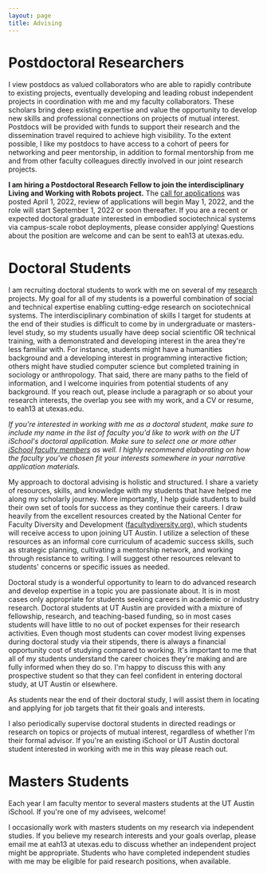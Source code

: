 ```yaml
---
layout: page
title: Advising
---
```


# Postdoctoral Researchers

I view postdocs as valued collaborators who are able to rapidly contribute to existing projects, eventually developing and leading robust independent projects in coordination with me and my faculty collaborators. These scholars bring deep existing expertise and value the opportunity to develop new skills and professional connections on projects of mutual interest. Postdocs will be provided with funds to support their research and the dissemination travel required to achieve high visibility. To the extent possible, I like my postdocs to have access to a cohort of peers for networking and peer mentorship, in addition to formal mentorship from me and from other faculty colleagues directly involved in our joint research projects.

**I am hiring a Postdoctoral Research Fellow to join the interdisciplinary Living and Working with Robots project.** The [call for applications](https://apply.interfolio.com/105047) was posted April 1, 2022, review of applications will begin May 1, 2022, and the role will start September 1, 2022 or soon thereafter. If you are a recent or expected doctoral graduate interested in embodied sociotechnical systems via campus-scale robot deployments, please consider applying! Questions about the position are welcome and can be sent to eah13 at utexas.edu.

# Doctoral Students

I am recruiting doctoral students to work with me on several of my [research]({{site.baseurl}}/research) projects. My goal for all of my students is a powerful combination of social and technical expertise enabling cutting-edge research on sociotechnical systems. The interdisciplinary combination of skills I target for students at the end of their studies is difficult to come by in undergraduate or masters-level study, so my students usually have deep social scientific OR technical training, with a demonstrated and developing interest in the area they're less familiar with. For instance, students might have a humanities background and a developing interest in programming interactive fiction; others might have studied computer science but completed training in sociology or anthropology. That said, there are many paths to the field of information, and I welcome inquiries from potential students of any background. If you reach out, please include a paragraph or so about your research interests, the overlap you see with my work, and a CV or resume, to eah13 at utexas.edu.

_If you're interested in working with me as a doctoral student, make sure to include my name in the list of faculty you'd like to work with on the UT iSchool's doctoral application. Make sure to select one or more other [iSchool faculty members](https://www.ischool.utexas.edu/people/ischool-faculty-staff-students) as well. I highly recommend elaborating on how the faculty you've chosen fit your interests somewhere in your narrative application materials._

My approach to doctoral advising is holistic and structured. I share a variety of resources, skills, and knowledge with my students that have helped me along my scholarly journey. More importantly, I help guide students to build their own set of tools for success as they continue their careers. I draw heavily from the excellent resources created by the National Center for Faculty Diversity and Development ([facultydiversity.org](https://facultydiversity.org)), which students will receive access to upon joining UT Austin. I utilize a selection of these resources as an informal core curriculum of academic success skills, such as strategic planning, cultivating a mentorship network, and working through resistance to writing. I will suggest other resources relevant to students' concerns or specific issues as needed.

Doctoral study is a wonderful opportunity to learn to do advanced research and develop expertise in a topic you are passionate about. It is in most cases only appropriate for students seeking careers in academic or industry research. Doctoral students at UT Austin are provided with a mixture of fellowship, research, and teaching-based funding, so in most cases students will have little to no out of pocket expenses for their research activities. Even though most students can cover modest living expenses during doctoral study via their stipends, there is always a financial opportunity cost of studying compared to working. It's important to me that all of my students understand the career choices they're making and are fully informed when they do so. I'm happy to discuss this with any prospective student so that they can feel confident in entering doctoral study, at UT Austin or elsewhere.

As students near the end of their doctoral study, I will assist them in locating and applying for job targets that fit their goals and interests.

I also periodically supervise doctoral students in directed readings or research on topics or projects of mutual interest, regardless of whether I'm their formal advisor. If you're an existing iSchool or UT Austin doctoral student interested in working with me in this way please reach out.

# Masters Students

Each year I am faculty mentor to several masters students at the UT Austin iSchool. If you're one of my advisees, welcome!

I occasionally work with masters students on my research via independent studies. If you believe my research interests and your goals overlap, please email me at eah13 at utexas.edu to discuss whether an independent project might be appropriate. Students who have completed independent studies with me may be eligible for paid research positions, when available.

